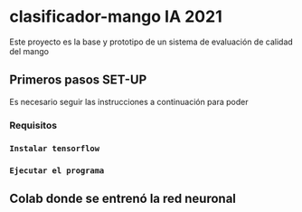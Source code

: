 # clasificador-mango IA 2021
Este proyecto es la base y prototipo de un sistema de evaluación de calidad del mango
## Primeros pasos SET-UP
Es necesario seguir las instrucciones a continuación para poder 
### Requisitos

### `Instalar tensorflow`

### `Ejecutar el programa`

## Colab donde se entrenó la red neuronal

